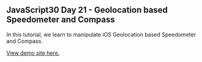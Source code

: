 ## JavaScript30 Day 21 - Geolocation based Speedometer and Compass

In this tutorial, we learn to manipulate iOS Geolocation based Speedometer and Compass.

[View demo site here.](https://webdevtuts.github.io/javascript30_16/)
